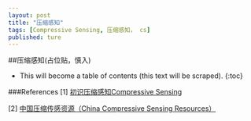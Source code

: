 ```yaml
---
layout: post
title: "压缩感知"
tags: [Compressive Sensing, 压缩感知， cs]
published: ture
---
```



##压缩感知(占位贴，慎入)

- This will become a table of contents (this text will be scraped).
{:toc}



###References
[1] [初识压缩感知Compressive Sensing][r1]

[r1]: http://blog.csdn.net/abcjennifer/article/details/7721834 "初识压缩感知Compressive Sensing"

[2] [中国压缩传感资源（China Compressive Sensing Resources）][r2]

[r2]: http://blog.csdn.net/abcjennifer/article/details/7724360

[^id]: 这是脚注